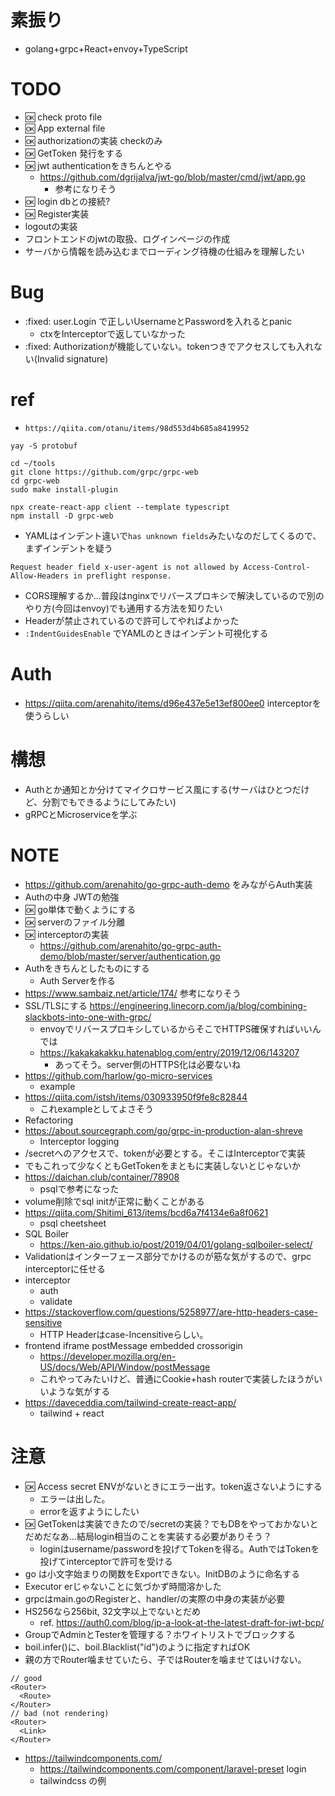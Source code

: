 # 素振り
- golang+grpc+React+envoy+TypeScript

# TODO
- :ok: check proto file
- :ok: App external file
- :ok: authorizationの実装 checkのみ
- :ok: GetToken 発行をする
- :ok: jwt authenticationをきちんとやる
  - https://github.com/dgrijalva/jwt-go/blob/master/cmd/jwt/app.go
    - 参考になりそう
- :ok: login dbとの接続?
- :ok: Register実装
- logoutの実装
- フロントエンドのjwtの取扱、ログインページの作成
- サーバから情報を読み込むまでローディング待機の仕組みを理解したい


# Bug
- :fixed: user.Login で正しいUsernameとPasswordを入れるとpanic
  - ctxをInterceptorで返していなかった
- :fixed: Authorizationが機能していない。tokenつきでアクセスしても入れない(Invalid signature)

# ref
- `https://qiita.com/otanu/items/98d553d4b685a8419952`

```
yay -S protobuf

cd ~/tools
git clone https://github.com/grpc/grpc-web
cd grpc-web
sudo make install-plugin

npx create-react-app client --template typescript
npm install -D grpc-web
```
- YAMLはインデント違いで`has unknown fields`みたいなのだしてくるので、まずインデントを疑う
```
Request header field x-user-agent is not allowed by Access-Control-Allow-Headers in preflight response.
```
- CORS理解するか...普段はnginxでリバースプロキシで解決しているので別のやり方(今回はenvoy)でも通用する方法を知りたい
- Headerが禁止されているので許可してやればよかった
- `:IndentGuidesEnable` でYAMLのときはインデント可視化する

# Auth
- https://qiita.com/arenahito/items/d96e437e5e13ef800ee0 interceptorを使うらしい

# 構想
- Authとか通知とか分けてマイクロサービス風にする(サーバはひとつだけど、分割でもできるようにしてみたい)
- gRPCとMicroserviceを学ぶ

# NOTE
- https://github.com/arenahito/go-grpc-auth-demo をみながらAuth実装
- Authの中身 JWTの勉強
- :ok: go単体で動くようにする
- :ok: serverのファイル分離
- :ok: interceptorの実装
  - https://github.com/arenahito/go-grpc-auth-demo/blob/master/server/authentication.go
- Authをきちんとしたものにする
  - Auth Serverを作る
- https://www.sambaiz.net/article/174/ 参考になりそう
- SSL/TLSにする https://engineering.linecorp.com/ja/blog/combining-slackbots-into-one-with-grpc/
  - envoyでリバースプロキシしているからそこでHTTPS確保すればいいんでは
  - https://kakakakakku.hatenablog.com/entry/2019/12/06/143207
    - あってそう。server側のHTTPS化は必要ないね
- https://github.com/harlow/go-micro-services
  - example
- https://qiita.com/istsh/items/030933950f9fe8c82844
  - これexampleとしてよさそう
- Refactoring 
- https://about.sourcegraph.com/go/grpc-in-production-alan-shreve
  - Interceptor logging
- /secretへのアクセスで、tokenが必要とする。そこはInterceptorで実装
- でもこれって少なくともGetTokenをまともに実装しないとじゃないか
- https://daichan.club/container/78908
  - psqlで参考になった
- volume削除でsql initが正常に動くことがある
- https://qiita.com/Shitimi_613/items/bcd6a7f4134e6a8f0621
  - psql cheetsheet
- SQL Boiler
  - https://ken-aio.github.io/post/2019/04/01/golang-sqlboiler-select/
- Validationはインターフェース部分でかけるのが筋な気がするので、grpc interceptorに任せる
- interceptor
  - auth
  - validate
- https://stackoverflow.com/questions/5258977/are-http-headers-case-sensitive
  - HTTP Headerはcase-Incensitiveらしい。
- frontend iframe postMessage embedded crossorigin  
  - https://developer.mozilla.org/en-US/docs/Web/API/Window/postMessage
  - これやってみたいけど、普通にCookie+hash routerで実装したほうがいいような気がする
- https://daveceddia.com/tailwind-create-react-app/
  - tailwind + react
# 注意
- :ok: Access secret ENVがないときにエラー出す。token返さないようにする
  - エラーは出した。
  - errorを返すようにしたい
- :ok: GetTokenは実装できたので/secretの実装？でもDBをやっておかないとだめだなあ...結局login相当のことを実装する必要がありそう？
  - loginはusername/passwordを投げてTokenを得る。AuthではTokenを投げてinterceptorで許可を受ける
- go は小文字始まりの関数をExportできない。InitDBのように命名する
- Executor erじゃないことに気づかず時間溶かした
- grpcはmain.goのRegisterと、handler/の実際の中身の実装が必要
- HS256なら256bit, 32文字以上でないとだめ
  - ref. https://auth0.com/blog/jp-a-look-at-the-latest-draft-for-jwt-bcp/
- GroupでAdminとTesterを管理する？ホワイトリストでブロックする
- boil.infer()に、boil.Blacklist("id")のように指定すればOK
- 親の方でRouter噛ませていたら、子ではRouterを噛ませてはいけない。
```
// good
<Router>
  <Route>
</Router>
// bad (not rendering)
<Router>
  <Link>
</Router>
```
- https://tailwindcomponents.com/
  - https://tailwindcomponents.com/component/laravel-preset login
  - tailwindcss の例
